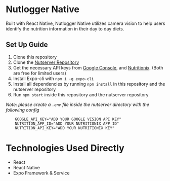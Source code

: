 # Nutlogger Native
Built with React Native, Nutlogger Native utilizes camera vision to help users identify the nutrition information in their day to day diets.

## Set Up Guide
1. Clone this repository
2. Clone the [Nutserver Repository](https://github.com/callmekungfu/nutserver)
3. Get the necessary API keys from [Google Console](https://console.cloud.google.com/apis/credentials), and [Nutritionix](https://www.nutritionix.com/business/api). (Both are free for limited users)
4. Install Expo-cli with `npm i -g expo-cli`
5. Install all dependencies by running `npm install` in this repository and the nutserver repository
6. Run `npm start` inside this repository and the nutserver repository

*Note: please create a `.env` file inside the nutserver directory with the following config*
```
    GOOGLE_API_KEY="ADD YOUR GOOGLE VISION API KEY"
    NUTRITION_APP_ID="ADD YOUR NUTRITIONIX APP ID"
    NUTRITION_API_KEY="ADD YOUR NUTRITIONIX KEY"
```

# Technologies Used Directly
- React
- React Native
- Expo Framework & Service